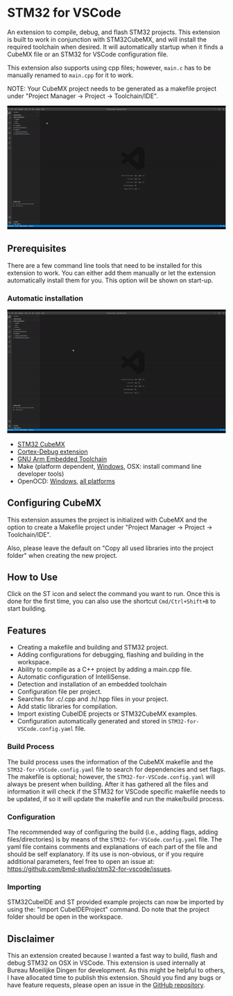 # STM32 for VSCode

An extension to compile, debug, and flash STM32 projects. This extension is built to work in conjunction with STM32CubeMX, and will install the required toolchain when desired. It will automatically startup when it finds a CubeMX file or an STM32 for VSCode configuration file.

This extension also supports using cpp files; however, `main.c` has to be manually renamed to `main.cpp` for it to work.

NOTE: Your CubeMX project needs to be generated as a makefile project under "Project Manager -> Project -> Toolchain/IDE".

![Build demo gif video](./media/stm32-for-vscode-build.gif)

## Prerequisites
There are a few command line tools that need to be installed for this extension to work. You can either add them manually or let the extension automatically install them for you. This option will be shown on start-up.

### Automatic installation
![Installation demo gif](./media/installation.gif)

- [STM32 CubeMX](https://www.st.com/en/development-tools/stm32cubemx.html)
- [Cortex-Debug extension](https://github.com/Marus/cortex-debug)
- [GNU Arm Embedded Toolchain](https://developer.arm.com/open-source/gnu-toolchain/gnu-rm/downloads)
- Make (platform dependent, [Windows](http://gnuwin32.sourceforge.net/packages/make.htm), OSX: install command line developer tools)
- OpenOCD: [Windows](https://gnutoolchains.com/arm-eabi/openocd/), [all platforms](https://xpack.github.io/openocd/install/)

## Configuring CubeMX
This extension assumes the project is initialized with CubeMX and the option to create a Makefile project under "Project Manager -> Project -> Toolchain/IDE".

Also, please leave the default on "Copy all used libraries into the project folder" when creating the new project.

## How to Use
Click on the ST icon and select the command you want to run. Once this is done for the first time, you can also use the shortcut `Cmd/Ctrl+Shift+B` to start building.

## Features
- Creating a makefile and building and STM32 project.
- Adding configurations for debugging, flashing and building in the workspace.
- Ability to compile as a C++ project by adding a main.cpp file.
- Automatic configuration of IntelliSense.
- Detection and installation of an embedded toolchain
- Configuration file per project.
- Searches for .c/.cpp and .h/.hpp files in your project.
- Add static libraries for compilation.
- Import existing CubeIDE projects or STM32CubeMX examples.
- Configuration automatically generated and stored in `STM32-for-VSCode.config.yaml` file.

### Build Process
The build process uses the information of the CubeMX makefile and the `STM32-for-VSCode.config.yaml` file to search for dependencies and set flags. The makefile is optional; however, the `STM32-for-VSCode.config.yaml` will always be present when building. After it has gathered all the files and information it will check if the STM32 for VSCode specific makefile needs to be updated, if so it will update the makefile and run the make/build process.

### Configuration
The recommended way of configuring the build (i.e., adding flags, adding files/directories) is by means of the `STM32-for-VSCode.config.yaml` file. The yaml file contains comments and explanations of each part of the file and should be self explanatory. If its use is non-obvious, or if you require additional parameters, feel free to open an issue at: https://github.com/bmd-studio/stm32-for-vscode/issues.

### Importing
STM32CubeIDE and ST provided example projects can now be imported by using the: "import CubeIDEProject" command. Do note that the project folder should be open in the workspace.

## Disclaimer
This an extension created because I wanted a fast way to build, flash and debug STM32 on OSX in VSCode. This extension is used internally at Bureau Moeilijke Dingen for development. As this might be helpful to others, I have allocated time to publish this extension. Should you find any bugs or have feature requests, please open an issue in the [GitHub repository](https://github.com/bmd-studio/stm32-for-vscode/issues).
